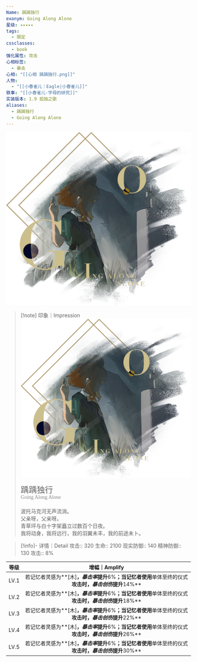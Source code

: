 ```yaml
---
Name: 踽踽独行
exonym: Going Along Alone
星级: ✦✦✦✦✦
tags:
  - 限定
cssclasses:
  - book
强化属性: 攻击
心相标签:
  - 暴击
心相: "[[心相 踽踽独行.png]]"
人物:
  - "[[小春雀儿｜Eagle|小春雀儿]]"
轶事: "[[小春雀儿·字母的研究]]"
实装版本: 1.9 孤独之歌
aliases:
  - 踽踽独行
  - Going Along Alone
---
```

![cover](assets/踽踽独行｜Going%20Along%20Alone.assets/心相%20踽踽独行.png)

> [!note] 印象｜Impression
> ![心相 踽踽独行|inlL|300](assets/踽踽独行｜Going%20Along%20Alone.assets/心相%20踽踽独行.png)
> <p style="font-family: '家族宋', sans-serif; font-size: 22px; line-height: 0.75; text-indent: 0;">踽踽独行<br><span style="font-family: serif; font-size: 14px; color: #888888;">Going Along Alone</span></p>
> 
> 波托马克河无声流淌。  
> 父亲呀，父亲呀。  
> 青草坪与白十字架矗立过数百个日夜。  
> 我将动身，我将远行，我的羽翼未丰，我的前途未卜。

> [!info]- 详情｜Detail
> 攻击:: 320
> 生命:: 2100
> 现实防御:: 140
> 精神防御:: 130
> 攻击:: 8%

| 等级 |                        增幅｜Amplify                         |
| :--: | :----------------------------------------------------------: |
| LV.1 | 若记忆者灵感为**[木]**，*暴击率*提升**6%**；当记忆者使用**单体至终的仪式**攻击时，*暴击创伤*提升**14%** |
| LV.2 | 若记忆者灵感为**[木]**，*暴击率*提升**6%**；当记忆者使用**单体至终的仪式**攻击时，*暴击创伤*提升**18%** |
| LV.3 | 若记忆者灵感为**[木]**，*暴击率*提升**6%**；当记忆者使用**单体至终的仪式**攻击时，*暴击创伤*提升**22%** |
| LV.4 | 若记忆者灵感为**[木]**，*暴击率*提升**6%**；当记忆者使用**单体至终的仪式**攻击时，*暴击创伤*提升**26%** |
| LV.5 | 若记忆者灵感为**[木]**，*暴击率*提升**6%**；当记忆者使用**单体至终的仪式**攻击时，*暴击创伤*提升**30%** |
